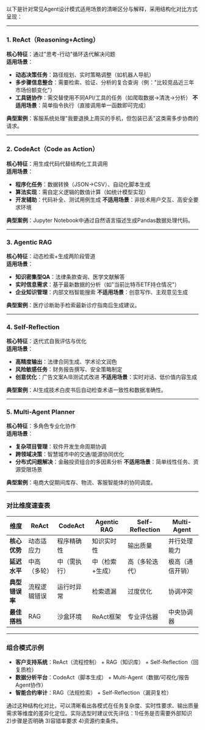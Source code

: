 以下是针对常见Agent设计模式适用场景的清晰区分与解释，采用结构化对比方式呈现：

---

### **1. ReAct（Reasoning+Acting）**
**核心特征**：通过"思考-行动"循环迭代解决问题  
**适用场景**：
- **动态决策任务**：路径规划、实时策略调整（如机器人导航）
- **多步骤信息整合**：需要检索、验证、分析的复合查询（例："比较竞品近三年市场份额变化"）
- **工具链协作**：需交替使用不同API/工具的任务（如爬取数据→清洗→分析）
**不适用场景**：简单指令执行（直接调用单一函数即可完成）

**典型案例**：客服系统处理"我要退换上周买的手机，但包装已丢"这类需多步协商的请求。

---

### **2. CodeAct（Code as Action）**
**核心特征**：用生成代码代替结构化工具调用  
**适用场景**：
- **程序化任务**：数据转换（JSON→CSV）、自动化脚本生成
- **算法实现**：需自定义逻辑的数值计算（如统计模型实现）
- **开发辅助**：代码补全、测试用例生成
**不适用场景**：非技术用户交互、高安全要求环境

**典型案例**：Jupyter Notebook中通过自然语言描述生成Pandas数据处理代码。

---

### **3. Agentic RAG**
**核心特征**：动态检索+生成两阶段管道  
**适用场景**：
- **知识密集型QA**：法律条款查询、医学文献解答
- **实时信息需求**：基于最新数据的分析（如"当前比特币ETF持仓情况"）
- **企业知识管理**：内部文档智能搜索
**不适用场景**：创意写作、主观意见生成

**典型案例**：医疗诊断助手检索最新诊疗指南后生成建议。

---

### **4. Self-Reflection**
**核心特征**：迭代式自我评估与优化  
**适用场景**：
- **高精度输出**：法律合同生成、学术论文润色
- **风险敏感任务**：财务报告撰写、安全策略制定
- **创意优化**：广告文案A/B测试式改进
**不适用场景**：实时对话、低价值内容生成

**典型案例**：AI生成技术白皮书后自动检查术语一致性和数据准确性。

---

### **5. Multi-Agent Planner**
**核心特征**：多角色专业化协作  
**适用场景**：
- **复杂项目管理**：软件开发生命周期协调
- **跨领域决策**：智慧城市中的交通/能源协同优化
- **分布式问题解决**：金融投资组合的多因素分析
**不适用场景**：简单线性任务、资源受限场景

**典型案例**：电商大促期间库存、物流、客服智能体的协同调度。

---

### **对比维度速查表**
| 维度               | ReAct          | CodeAct       | Agentic RAG   | Self-Reflection | Multi-Agent     |
|--------------------|---------------|--------------|--------------|----------------|----------------|
| **核心优势**       | 动态适应力     | 程序精确性    | 知识实时性    | 输出质量        | 并行处理能力    |
| **延迟水平**       | 中高（多轮）   | 中（需执行）  | 中（检索+生成）| 高（多轮迭代）  | 极高（通信开销）|
| **典型错误率**     | 流程逻辑错误   | 运行时异常    | 检索遗漏      | 过度优化        | 协调冲突        |
| **最佳搭档**       | RAG           | 沙盒环境      | ReAct框架    | 专业评估器      | 中央协调器      |

---

### **组合模式示例**
- **客户支持系统**：ReAct（流程控制） + RAG（知识库） + Self-Reflection（回复质检）
- **数据分析平台**：CodeAct（脚本生成） + Multi-Agent（数据/可视化/报告Agent协作）
- **智能合约审计**：RAG（法规检索） + Self-Reflection（漏洞复检）

通过这种结构化对比，可以清晰看出各模式在任务复杂度、实时性要求、输出质量需求等维度的差异化定位。实际选型时建议优先评估：1)任务是否需要外部知识 2)步骤是否明确 3)容错率要求 4)资源约束条件。
